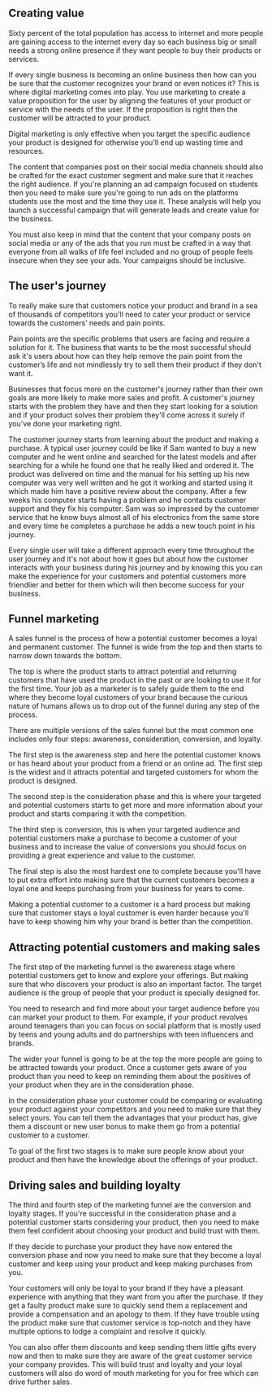 ## Creating value
Sixty percent of the total population has access to internet and more people are gaining access to the internet every day so each business big or small needs a strong online presence if they want people to buy their products or services.

If every single business is becoming an online business then how can you be sure that the customer recognizes your brand or even notices it? This is where digital marketing comes into play. You use marketing to create a value proposition for the user by aligning the features of your product or service with the needs of the user. If the proposition is right then the customer will be attracted to your product.

Digital marketing is only effective when you target the specific audience your product is designed for otherwise you'll end up wasting time and resources.

The content that companies post on their social media channels should also be crafted for the exact customer segment and make sure that it reaches the right audience. If you're planning an ad campaign focused on students then you need to make sure you're going to run ads on the platforms students use the most and the time they use it. These analysis will help you launch a successful campaign that will generate leads and create value for the business.

You must also keep in mind that the content that your company posts on social media or any of the ads that you run must be crafted in a way that everyone from all walks of life feel included and no group of people feels insecure when they see your ads. Your campaigns should be inclusive.

## The user's journey
To really make sure that customers notice your product and brand in a sea of thousands of competitors you'll need to cater your product or service towards the customers’ needs and pain points.

Pain points are the specific problems that users are facing and require a solution for it.  The business that wants to be the most successful should ask it's users about how can they help remove the pain point from the customer’s life and not mindlessly try to sell them their product if they don't want it.

Businesses that focus more on the customer's journey rather than their own goals are more likely to make more sales and profit. A customer's journey starts with the problem they have and then they start looking for a solution and if your product solves their problem they'll come across it surely if you've done your marketing right. 

The customer journey starts from learning about the product and making a purchase.
A typical user journey could be like if Sam wanted to buy a new computer and he went online and searched for the latest models and after searching for a while he found one that he really liked and ordered it. The product was delivered on time and the manual for his setting up his new computer was very well written and he got it working and started using it which made him have a positive review about the company. After a few weeks his computer starts having a problem and he contacts customer support and they fix his computer. Sam was so impressed by the customer service that he know buys almost all of his electronics from the same store and every time he completes a purchase he adds a new touch point in his journey.

Every single user will take a different approach every time throughout the user journey and it's not about how it goes but about how the customer interacts with your business during his journey and by knowing this you can make the experience for your customers and potential customers more friendlier and better for them which will then become success for your business.

## Funnel marketing
A sales funnel is the process of how a potential customer becomes a loyal and permanent customer. The funnel is wide from the top and then starts to narrow down towards the bottom.

The top is where the product starts to attract potential and returning customers that have used the product in the past or are looking to use it for the first time. Your job as a marketer is to safely guide them to the end where they become loyal customers of your brand because the curious nature of humans allows us to drop out of the funnel during any step of the process. 

There are multiple versions of the sales funnel but the most common one includes only four steps: awareness, consideration, conversion, and loyalty. 

The first step is the awareness step and here the potential customer knows or has heard about your product from a friend or an online ad. The first step is the widest and it attracts potential and targeted customers for whom the product is designed.

The second step is the consideration phase and this is where your targeted and potential customers starts to get more and more information about your product and starts comparing it with the competition.

The third step is conversion, this is when your targeted audience and potential customers make a purchase to become a customer of your business and to increase the value of conversions you should focus on providing a great experience and value to the customer.

The final step is also the most hardest one to complete because you'll have to put extra effort into making sure that the current customers becomes a loyal one and keeps purchasing from your business for years to come. 

Making a potential customer to a customer is a hard process but making sure that customer stays a loyal customer is even harder because you'll have to keep showing him why your brand is better than the competition.

## Attracting potential customers and making sales
The first step of the marketing funnel is the awareness stage where potential customers get to know and explore your offerings. But making sure that who discovers your product is also an important factor. The target audience is the group of people that your product is specially designed for.

You need to research and find more about your target audience before you can market your product to them. For example, if your product revolves around teenagers than you can focus on social platform that is mostly used by teens and young adults and do partnerships with teen influencers and brands.

The wider your funnel is going to be at the top the more people are going to be attracted towards your product. Once a customer gets aware of you product than you need to keep on reminding them about the positives of your product when they are in the consideration phase.

In the consideration phase your customer could be comparing or evaluating your product against your competitors and you need to make sure that they select yours. You can tell them the advantages that your product has, give them a discount or new user bonus to make them go from a potential customer to a customer.

To goal of the first two stages is to make sure people know about your product and then have the knowledge about the offerings of your product.

## Driving sales and building loyalty
The third and fourth step of the marketing funnel are the conversion and loyalty stages. If you're successful in the consideration phase and a potential customer starts considering your product, then you need to make them feel confident about choosing your product and build trust with them. 

If they decide to purchase your product they have now entered the conversion phase and now you need to make sure that they become a loyal customer and keep using your product and keep making purchases from you.

Your customers will only be loyal to your brand if they have a pleasant experience with anything that they want from you after the purchase. If they get a faulty product make sure to quickly send them a replacement and provide a compensation and an apology to them. If they have trouble using the product make sure that customer service is top-notch and they have multiple options to lodge a complaint and resolve it quickly. 

You can also offer them discounts and keep sending them little gifts every now and then to make sure they are aware of the great customer service your company provides. This will build trust and loyalty and your loyal customers will also do word of mouth marketing for you for free which can drive further sales.
